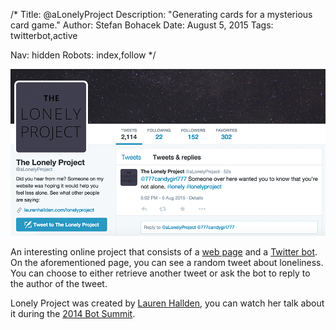 /*
Title: @aLonelyProject
Description: "Generating cards for a mysterious card game."
Author: Stefan Bohacek
Date: August 5, 2015
Tags: twitterbot,active

Nav: hidden
Robots: index,follow
*/

[![](/content/bots/twitterbots/images/aLonelyProject.png)](https://twitter.com/aLonelyProject)

An interesting online project that consists of a [web page](http://www.laurenhallden.com/lonelyproject/) and a [Twitter bot](https://twitter.com/aLonelyProject). On the aforementioned page, you can see a random tweet about loneliness. You can choose to either retrieve another tweet or ask the bot to reply to the author of the tweet.

Lonely Project was created by [Lauren Hallden](https://twitter.com/phillylauren), you can watch her talk about it during the [2014 Bot Summit](https://www.youtube.com/watch?v=4CsYtensv94&feature=youtu.be&t=2h27m51s).